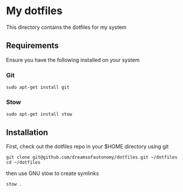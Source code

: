 # My dotfiles

This directory contains the dotfiles for my system

## Requirements

Ensure you have the following installed on your system

### Git

```
sudo apt-get install git
```

### Stow

```
sudo apt-get install stow
```

## Installation

First, check out the dotfiles repo in your $HOME directory using git

```
git clone git@github.com/dreamsofautonomy/dotfiles.git ~/dotfiles
cd ~/dotfiles
```

then use GNU stow to create symlinks

```
stow .
```
